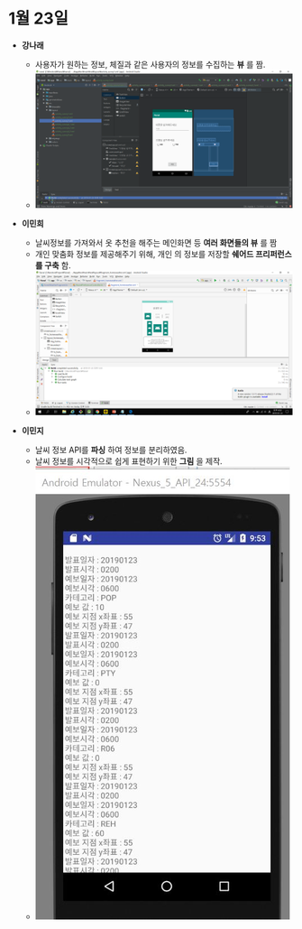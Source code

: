 # 1월 23일

* __강나래__
  * 사용자가 원하는 정보, 체질과 같은 사용자의 정보를 수집하는 __뷰__ 를 짬.
  * ![shot1](./jpg/KakaoTalk_20190123_185410704.png)
  
  
* __이민희__
  * 날씨정보를 가져와서 옷 추천을 해주는 메인화면 등 __여러 화면들의 뷰__ 를 짬
  * 개인 맞춤화 정보를 제공해주기 위해, 개인 의 정보를 저장할 __쉐어드 프리퍼런스를 구축__ 함.
  * ![shot2](./jpg/KakaoTalk_20190123_185158733.png)
  
* __이민지__
  * 날씨 정보 API를 __파싱__ 하여 정보를 분리하였음.
  * 날씨 정보를 시각적으로 쉽게 표현하기 위한 __그림__ 을 제작.
  * ![shot3](./jpg/image.JPG)
  
